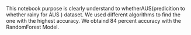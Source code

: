 
This notebook purpose is clearly understand to whetherAUS(predicition to whether rainy for AUS ) dataset. We used different algorithms to find the one with the highest accuracy. We obtaind 84 percent accuracy with the RandomForest Model.

